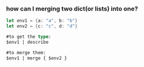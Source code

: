 ### how can I merging two dict(or lists) into one?

```rust
let env1 = {a: "a", b: "b"}
let env2 = {c: "c", d: "d"}

#to get the type:
$env1 | describe

#to merge them:
$env1 | merge { $env2 }
```
